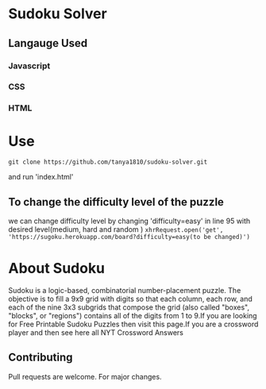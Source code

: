 # Sudoku Solver

## Langauge Used 
### Javascript 
### CSS
### HTML

# Use

```git clone https://github.com/tanya1810/sudoku-solver.git```

and run 'index.html'

## To change the difficulty level of the puzzle
we can change difficulty level by changing 'difficulty=easy' in line 95 with desired level(medium, hard and random )
```xhrRequest.open('get', 'https://sugoku.herokuapp.com/board?difficulty=easy(to be changed)')```

# About Sudoku
Sudoku is a logic-based, combinatorial number-placement puzzle. The objective is to fill a 9x9 grid with digits so that each column, each row, and each of the nine 3x3 subgrids that compose the grid (also called "boxes", "blocks", or "regions") contains all of the digits from 1 to 9.If you are looking for Free Printable Sudoku Puzzles then visit this page.If you are a crossword player and then see here all NYT Crossword Answers

## Contributing
Pull requests are welcome. For major changes.